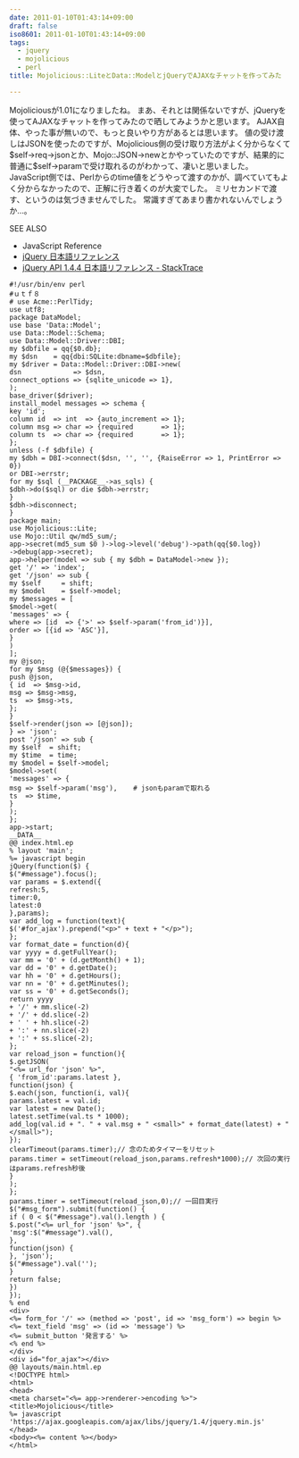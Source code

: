 ```yaml
---
date: 2011-01-10T01:43:14+09:00
draft: false
iso8601: 2011-01-10T01:43:14+09:00
tags:
  - jquery
  - mojolicious
  - perl
title: Mojolicious::LiteとData::ModelとjQueryでAJAXなチャットを作ってみた

---
```


<p>Mojoliciousが1.01になりましたね。
まあ、それとは関係ないですが、jQueryを使ってAJAXなチャットを作ってみたので晒してみようかと思います。
AJAX自体、やった事が無いので、もっと良いやり方があるとは思います。
値の受け渡しはJSONを使ったのですが、Mojolicious側の受け取り方法がよく分からなくて$self->req->jsonとか、Mojo::JSON->newとかやっていたのですが、結果的に普通に$self->paramで受け取れるのがわかって、凄いと思いました。
JavaScript側では、Perlからのtime値をどうやって渡すのかが、調べていてもよく分からなかったので、正解に行き着くのが大変でした。
ミリセカンドで渡す、というのは気づきませんでした。
常識すぎてあまり書かれないんでしょうか&#133;。</p>

<div>
<p>SEE ALSO</p>
<ul>
<li>JavaScript Reference</li>
<li><a href="http://semooh.jp/jquery/">jQuery 日本語リファレンス</a></li>
<li><a href="http://stacktrace.jp/jquery/api/">jQuery API 1.4.4 日本語リファレンス - StackTrace</a></li>
</ul>
</div>



```text
#!/usr/bin/env perl
#ｕｔｆ８
# use Acme::PerlTidy;
use utf8;
package DataModel;
use base 'Data::Model';
use Data::Model::Schema;
use Data::Model::Driver::DBI;
my $dbfile = qq{$0.db};
my $dsn    = qq{dbi:SQLite:dbname=$dbfile};
my $driver = Data::Model::Driver::DBI->new(
dsn             => $dsn,
connect_options => {sqlite_unicode => 1},
);
base_driver($driver);
install_model messages => schema {
key 'id';
column id  => int  => {auto_increment => 1};
column msg => char => {required       => 1};
column ts  => char => {required       => 1};
};
unless (-f $dbfile) {
my $dbh = DBI->connect($dsn, '', '', {RaiseError => 1, PrintError => 0})
or DBI->errstr;
for my $sql (__PACKAGE__->as_sqls) {
$dbh->do($sql) or die $dbh->errstr;
}
$dbh->disconnect;
}
package main;
use Mojolicious::Lite;
use Mojo::Util qw/md5_sum/;
app->secret(md5_sum $0 )->log->level('debug')->path(qq{$0.log})
->debug(app->secret);
app->helper(model => sub { my $dbh = DataModel->new });
get '/' => 'index';
get '/json' => sub {
my $self     = shift;
my $model    = $self->model;
my $messages = [
$model->get(
'messages' => {
where => [id  => {'>' => $self->param('from_id')}],
order => [{id => 'ASC'}],
}
)
];
my @json;
for my $msg (@{$messages}) {
push @json,
{ id  => $msg->id,
msg => $msg->msg,
ts  => $msg->ts,
};
}
$self->render(json => [@json]);
} => 'json';
post '/json' => sub {
my $self  = shift;
my $time  = time;
my $model = $self->model;
$model->set(
'messages' => {
msg => $self->param('msg'),    # jsonもparamで取れる
ts  => $time,
}
);
};
app->start;
__DATA__
@@ index.html.ep
% layout 'main';
%= javascript begin
jQuery(function($) {
$("#message").focus();
var params = $.extend({
refresh:5,
timer:0,
latest:0
},params);
var add_log = function(text){
$('#for_ajax').prepend("<p>" + text + "</p>");
};
var format_date = function(d){
var yyyy = d.getFullYear();
var mm = '0' + (d.getMonth() + 1);
var dd = '0' + d.getDate();
var hh = '0' + d.getHours();
var nn = '0' + d.getMinutes();
var ss = '0' + d.getSeconds();
return yyyy
+ '/' + mm.slice(-2)
+ '/' + dd.slice(-2)
+ ' ' + hh.slice(-2)
+ ':' + nn.slice(-2)
+ ':' + ss.slice(-2);
};
var reload_json = function(){
$.getJSON(
"<%= url_for 'json' %>",
{ 'from_id':params.latest },
function(json) {
$.each(json, function(i, val){
params.latest = val.id;
var latest = new Date();
latest.setTime(val.ts * 1000);
add_log(val.id + ". " + val.msg + " <small>" + format_date(latest) + "</small>");
});
clearTimeout(params.timer);// 念のためタイマーをリセット
params.timer = setTimeout(reload_json,params.refresh*1000);// 次回の実行はparams.refresh秒後
}
);
};
params.timer = setTimeout(reload_json,0);// 一回目実行
$("#msg_form").submit(function() {
if ( 0 < $("#message").val().length ) {
$.post("<%= url_for 'json' %>", {
'msg':$("#message").val(),
},
function(json) {
}, 'json');
$("#message").val('');
}
return false;
})
});
% end
<div>
<%= form_for '/' => (method => 'post', id => 'msg_form') => begin %>
<%= text_field 'msg' => (id => 'message') %>
<%= submit_button '発言する' %>
<% end %>
</div>
<div id="for_ajax"></div>
@@ layouts/main.html.ep
<!DOCTYPE html>
<html>
<head>
<meta charset="<%= app->renderer->encoding %>">
<title>Mojolicious</title>
%= javascript 'https://ajax.googleapis.com/ajax/libs/jquery/1.4/jquery.min.js'
</head>
<body><%= content %></body>
</html>
```
    	